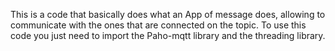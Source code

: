 This is a code that basically does what an App of message does, allowing to communicate with the ones that are connected on the topic.
To use this code you just need to import the Paho-mqtt library and the threading library.
